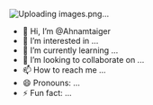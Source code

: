 ![Uploading images.png…]()
- 👋 Hi, I’m @Ahnamtaiger
- 👀 I’m interested in ...
- 🌱 I’m currently learning ...
- 💞️ I’m looking to collaborate on ...
- 📫 How to reach me ...
- 😄 Pronouns: ...
- ⚡ Fun fact: ...

<!---
Ahnamtaiger/Ahnamtaiger is a ✨ special ✨ repository because its `README.md` (this file) appears on your GitHub profile.
You can click the Preview link to take a look at your changes.
--->
